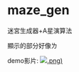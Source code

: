 # maze_gen
 迷宮生成器+A星演算法

顯示的部分好像ㄌ

demo影片:
[![](maze_gen_cover).png)](https://www.youtube.com/watch?v=_uRlxDQjWME)